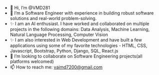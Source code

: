 - 👋 Hi, I’m @VMD281
- 👀 I’m a Software Engineer with experience in building robust software solutions and real-world problem-solving.
- ✨ I am an AI enthusiast. I have worked and collaborated on multiple projects in the following domains: Data Analysis, Machine Learning, Natural Language Processing, Computer Vision
- ✨ I am also interested in Web Development and have built a few applications using some of my favorite technologies - HTML, CSS, Javascript, Bootstrap, Python, Django, SQL, React.js 
- 💞️ I’m looking to collaborate on Software Engineering projects(all platforms welcomed)
- 📫 How to reach me: vaimd7200@gmail.com

<!---
VMD281/VMD281 is a ✨ special ✨ repository because its `README.md` (this file) appears on your GitHub profile.
You can click the Preview link to take a look at your changes.
--->
